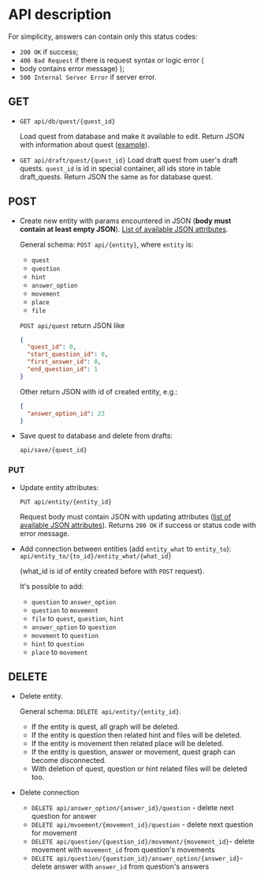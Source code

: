 # API description
For simplicity, answers can contain only this status codes:
* `200 OK` if success;
* `400 Bad Request` if there is request syntax or logic error (
* body contains error message)
  );
* `500 Internal Server Error` if server error.

## GET
* `GET api/db/quest/{quest_id}`

    Load quest from database and make it available to edit.
Return JSON with information about quest ([example](example.md)).

* `GET api/draft/quest/{quest_id}`
    Load draft quest from user's draft quests. `quest_id` is
    id in special container, all ids store in table draft_quests.
Return JSON the same as for database quest.

## POST
* Create new entity with params encountered in JSON 
  (**body must contain at least empty JSON**). 
  [List of available JSON attributes](available_attrs.md).

  General schema:
  `POST api/{entity}`, where `entity` is:
  * `quest`
  * `question`
  * `hint`
  * `answer_option`
  * `movement`
  * `place`
  * `file`

  `POST api/quest` return JSON like
    ```json
    {
      "quest_id": 0,
      "start_question_id": 0,
      "first_answer_id": 0,
      "end_question_id": 1
    } 
    ```
  Other return JSON with id of created entity, e.g.:
  ```json
  {
    "answer_option_id": 23
  }
  ```
  
* Save quest to database and delete from drafts:

    `api/save/{quest_id}`

### PUT
* Update entity attributes:

    `PUT api/entity/{entity_id}`
    
    Request body must contain JSON with updating 
attributes ([list of available JSON attributes](available_attrs.md)).
Returns `200 OK` if success or status code with error message.

* Add connection between entities
  (add `entity_what` to `entity_to`):
    `api/entity_to/{to_id}/entity_what/{what_id}`

    (what_id is id of entity created before with `POST` request).
    
    It's possible to add:
    * `question` to `answer_option`
    * `question` to `movement`
    * `file` to `quest`, `question`, `hint`
    * `answer_option` to `question`
    * `movement` to `question`
    * `hint` to `question`
    * `place` to `movement`
  
## DELETE
* Delete entity.

  General schema: `DELETE api/entity/{entity_id}`.

  * If the entity is quest, all graph will be deleted.
  * If the entity is question then related hint and files will be deleted.
  * If the entity is  movement then related place 
  will be deleted.
  * If the entity is question, answer or movement, quest graph
  can become disconnected.
  * With deletion of quest, question or hint related files 
  will be deleted too.

* Delete connection
  * `DELETE api/answer_option/{answer_id}/question` - 
  delete next question for answer
  * `DELETE api/mvoement/{movement_id}/question` - 
  delete next question for movement
  * `DELETE api/question/{question_id}/movement/{movement_id}`-
  delete movement with `movement_id` from question's movements
  * `DELETE api/question/{question_id}/answer_option/{answer_id}`-
  delete answer with `answer_id` from question's answers